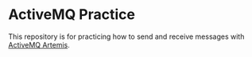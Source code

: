 # ActiveMQ Practice

This repository is for practicing how to send and receive messages with [ActiveMQ Artemis](https://activemq.apache.org/components/artemis/).
